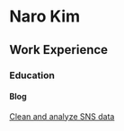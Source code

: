 # Naro Kim

## Work Experience

### Education

#### Blog
[Clean and analyze SNS data](https://narolog.notion.site/Clean-and-analyze-SNS-data-Practice-data-analysis-with-python-cf6d083511904a569c7efa739a09e0a7)
